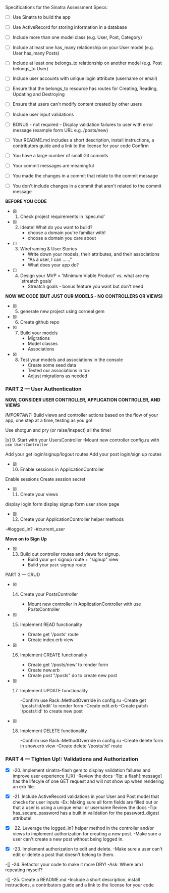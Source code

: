 Specifications for the Sinatra Assessment
Specs:

- [ ] Use Sinatra to build the app
- [ ] Use ActiveRecord for storing information in a database
- [ ] Include more than one model class (e.g. User, Post, Category)
- [ ] Include at least one has_many relationship on your User model (e.g. User has_many Posts)
- [ ] Include at least one belongs_to relationship on another model (e.g. Post belongs_to User)
- [ ] Include user accounts with unique login attribute (username or email)
- [ ] Ensure that the belongs_to resource has routes for Creating, Reading, Updating and Destroying
- [ ] Ensure that users can't modify content created by other users
- [ ] Include user input validations
- [ ] BONUS - not required - Display validation failures to user with error message (example form URL e.g. /posts/new)
- [ ] Your README.md includes a short description, install instructions, a contributors guide and a link to the license for your code
Confirm

- [ ] You have a large number of small Git commits
- [ ] Your commit messages are meaningful
- [ ] You made the changes in a commit that relate to the commit message
- [ ] You don't include changes in a commit that aren't related to the commit message



**BEFORE YOU CODE**

- [x] 1. Check project requirements in 'spec.md'
- [x] 2. Ideate! What do you want to build?
      - choose a domain you're familiar with!
      - choose a domain you care about
- [ ] 3. Wireframing & User Stories
      - Write down your models, their attributes, and their associations
      - "As a user, I can ......"
      - What does your app do?
- [ ] 4. Design your MVP = 'Minimum Viable Product' vs. what are my 'streatch goals'
      - Streatch goals - bonus feature you want but don't need 

**NOW WE CODE (BUT JUST OUR MODELS - NO CONTROLLERS OR VIEWS)**

- [x] 5. generate new project using corneal gem
- [x] 6. Create github repo
- [x] 7. Build your models
      - Migrations
      - Model classes
      - Associations 
- [x] 8. Test your models and associations in the console
      - Create some seed data
      - Tested our associations in tux
      - Adjust migrations as needed

### PART 2 — User Authentication

**NOW, CONSIDER USER CONTROLLER, APPLICATION CONTROLLER, AND VIEWS**

*IMPORTANT:* Build views and controller actions based on the flow of your app, one step at a time, testing as you go!

Use shotgun and pry (or raise/inspect) all the time!

[x] 9. Start with your UsersController
-Mount new controller config.ru with `use UsersController`

Add your get login/signup/logout routes
Add your post login/sign up routes
 
-[x] 10. Enable sessions in ApplicationController

Enable sessions
Create session secret
 
-[x] 11. Create your views

display login form
display signup form
user show page
 
-[x] 12. Create your ApplicationController helper methods

-#logged_in?
-#current_user
 
**Move on to Sign Up**
-[x] 13. Build out controller routes and views for signup.
      - Build your `get` signup route + "signup" view
      - Build your `post` signup route

PART 3 — CRUD
-[x] 14. Create your PostsController

      - Mount new controller in ApplicationController with use PostsController
 
-[x] 15. Implement READ functionality

      - Create get '/posts' route
      - Create index.erb view
-[x] 16. Implement CREATE functionality

      - Create get '/posts/new' to render form
      - Create new.erb
      - Create post "/posts" do to create new post
-[x] 17. Implement UPDATE functionality

      -Confirm use Rack::MethodOverride in config.ru
      -Create get '/posts/:id/edit' to render form
      -Create edit.erb
      -Create patch '/posts/:id' to create new post
-[x] 18. Implement DELETE functionality

      -Confirm use Rack::MethodOverride in config.ru
      -Create delete form in show.erb view
      -Create delete '/posts/:id' route

### PART 4 — Tighten Up!: Validations and Authorization

-[x] -20. Implement sinatra-flash gem to display validation failures and improve user experience (UX)
      -Review the docs
      -Tip: a flash[:message] has the lifecyle of one GET request and will not show up when rendering an erb file.
      
-[x] -21. Include ActiveRecord validations in your User and Post model that checks for user inputs
      -Ex: Making sure all form fields are filled out or that a user is using a unique email or username
      Review the docs
      -Tip: has_secure_password has a built in validation for the password_digest attribute!
      
-[x] -22. Leverage the logged_in? helper method in the controller and/or views to implement authorization for creating a new post.
      -Make sure a user can't create a new post without being logged in.
      
-[x] -23. Implement authorization to edit and delete.
      -Make sure a user can't edit or delete a post that doesn't belong to them.
      
-[] -24. Refactor your code to make it more DRY!
      -Ask: Where am I repeating myself?
      
-[] -25. Create a README.md
      -Include a short description, install instructions, a contributors guide and a link to the license for your code